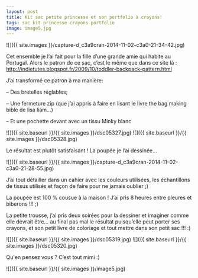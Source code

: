 ```yaml
---
layout: post
title: Kit sac petite princesse et son portfolio à crayons!
tags: sac kit princesse crayons portfolio
image: image5.jpg
---
```

![]({{ site.images }}/capture-d_c3a9cran-2014-11-02-c3a0-21-34-42.jpg)

Cet ensemble je l’ai fait pour la fille d’une grande amie qui habite au Portugal. Alors le patron de ce sac, c’est le même que dans ce site là : http://indietutes.blogspot.fr/2009/10/toddler-backpack-pattern.html

J’ai transformé ce patron à ma manière:

– Des bretelles réglables;

– Une fermeture zip (que j’ai appris à faire en lisant le livre the bag making bible de lisa liam…)

– Et une pochette devant avec un tissu Minky blanc

![]({{ site.baseurl }}/{{ site.images }}/dsc05327.jpg)
![]({{ site.baseurl }}/{{ site.images }}/dsc05328.jpg)

Le résultat est plutôt satisfaisant ! La poupée je l’ai dessinée…

![]({{ site.baseurl }}/{{ site.images }}/capture-d_c3a9cran-2014-11-02-c3a0-21-28-55.jpg)

J’ai tout détailler dans un cahier avec les couleurs utilisées, les échantillons de tissus utilisés et façon de faire pour ne jamais oublier ;)

La poupée est 100 % cousue à la maison ! J’ai pris 8 heures entre pleures et biberons !!! ;)

La petite trousse, j’ai pris deux soirées pour la dessiner et imaginer comme elle devrait être… au final pas mal le résultat puisqu’elle peut porter ses crayons, et son petit livre de coloriage et tout mettre dans son petit sac !!! :)

![]({{ site.baseurl }}/{{ site.images }}/dsc05319.jpg)
![]({{ site.baseurl }}/{{ site.images }}/dsc05320.jpg)

Qu'en pensez vous ? C’est tout mimi :)

![]({{ site.baseurl }}/{{ site.images }}/image5.jpg)
